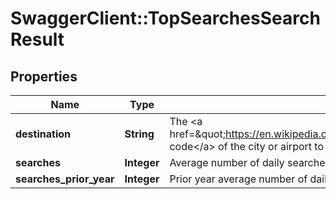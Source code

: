 # SwaggerClient::TopSearchesSearchResult

## Properties
Name | Type | Description | Notes
------------ | ------------- | ------------- | -------------
**destination** | **String** | The &lt;a href&#x3D;\&quot;https://en.wikipedia.org/wiki/International_Air_Transport_Association_airport_code\&quot;&gt;IATA code&lt;/a&gt; of the city or airport to which the traveler may go, from the provided origin | 
**searches** | **Integer** | Average number of daily searches for the destination during the search period provided | 
**searches_prior_year** | **Integer** | Prior year average number of daily searches for the destination during the search period provided | 


